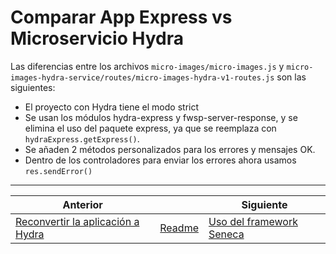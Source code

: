 # Comparar App Express vs Microservicio Hydra

Las diferencias entre los archivos `micro-images/micro-images.js` y `micro-images-hydra-service/routes/micro-images-hydra-v1-routes.js` son las siguientes:

- El proyecto con Hydra tiene el modo strict
- Se usan los módulos hydra-express y fwsp-server-response, y se elimina el uso del paquete express, ya que se reemplaza con `hydraExpress.getExpress()`.
- Se añaden 2 métodos personalizados para los errores y mensajes OK.
- Dentro de los controladores para enviar los errores ahora usamos `res.sendError()`

___
| Anterior                                                                  |                        | Siguiente                                              |
| ------------------------------------------------------------------------- | ---------------------- | ------------------------------------------------------ |
| [Reconvertir la aplicación a Hydra](09_Reconvertir_aplicacion_a_Hydra.md) | [Readme](../README.md) | [Uso del framework Seneca](11_Uso_Framework_Seneca.md) |
